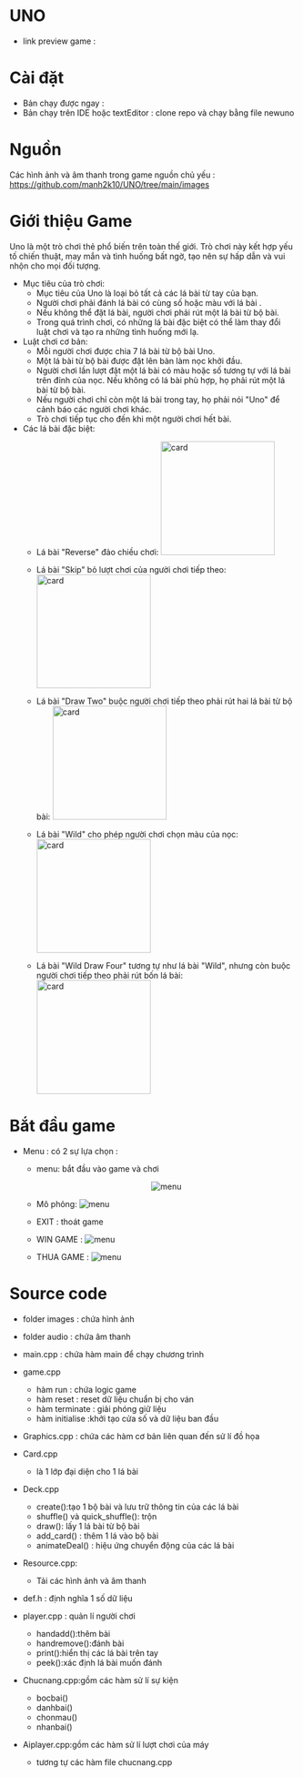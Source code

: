 # UNO
- link preview game : 
# Cài đặt 
- Bản chạy được ngay : 
- Bản chạy trên IDE hoặc textEditor : clone repo và chạy bằng file newuno

# Nguồn
Các hình ảnh và âm thanh trong game  nguồn chủ yếu :
 https://github.com/manh2k10/UNO/tree/main/images


# Giới thiệu Game 
Uno là một trò chơi thẻ phổ biến trên toàn thế giới. Trò chơi này kết hợp yếu tố chiến thuật, may mắn và tình huống bất ngờ, 
tạo nên sự hấp dẫn và vui nhộn cho mọi đối tượng.
+ Mục tiêu của trò chơi:
  - Mục tiêu của Uno là loại bỏ tất cả các lá bài từ tay của bạn.
  - Người chơi phải đánh lá bài có cùng số hoặc màu với lá bài .
  - Nếu không thể đặt lá bài, người chơi phải rút một lá bài từ bộ bài.
  - Trong quá trình chơi, có những lá bài đặc biệt có thể làm thay đổi luật chơi và tạo ra những tình huống mới lạ.
+ Luật chơi cơ bản:
  - Mỗi người chơi được chia 7 lá bài từ bộ bài Uno.
  - Một lá bài từ bộ bài được đặt lên bàn làm nọc khởi đầu.
  - Người chơi lần lượt đặt một lá bài có màu hoặc số tương tự với lá bài trên đỉnh của nọc. Nếu không có lá bài phù hợp, họ phải rút một lá bài từ bộ bài.
  - Nếu người chơi chỉ còn một lá bài trong tay, họ phải nói "Uno" để cảnh báo các người chơi khác.
  - Trò chơi tiếp tục cho đến khi một người chơi hết bài.
+ Các lá bài đặc biệt:
  - Lá bài "Reverse" đảo chiều chơi:
       <img src="https://github.com/manh2k10/game/blob/master/images/blue10.png" width="200" alt="card" />
       
  - Lá bài "Skip" bỏ lượt chơi của người chơi tiếp theo:
       <img src="https://github.com/manh2k10/game/blob/master/images/blue11.png" width="200" alt="card" />
       
  - Lá bài "Draw Two" buộc người chơi tiếp theo phải rút hai lá bài từ bộ bài:
       <img src="https://github.com/manh2k10/game/blob/master/images/blue12.png" width="200" alt="card" />
  - Lá bài "Wild" cho phép người chơi chọn màu của nọc:
       <img src="https://github.com/manh2k10/game/blob/master/images/wild13.png" width="200" alt="card" />
  - Lá bài "Wild Draw Four" tương tự như lá bài "Wild", nhưng còn buộc người chơi tiếp theo phải rút bốn lá bài:
       <img src="https://github.com/manh2k10/game/blob/master/images/wild14.png" width="200" alt="card" />

# Bắt đầu game 
- Menu : có 2 sự lựa chọn :
  +  menu: bắt đầu vào game và chơi
         <div style="text-align: center;">
         ![menu](https://github.com/manh2k10/game/blob/master/images/menu.jpg)
     
  + Mô phỏng:
     ![menu](https://github.com/manh2k10/game/blob/master/images/phatbai.jpg)

  + EXIT : thoát game
  + WIN GAME :
   ![menu](https://github.com/manh2k10/game/blob/master/images/uno!.png)


  + THUA GAME :
   ![menu](https://github.com/manh2k10/game/blob/master/images/youlose.png)

# Source code 
- folder images : chứa hình ảnh
- folder audio : chứa âm thanh
- main.cpp : chứa hàm main để chạy chương trình
- game.cpp
  + hàm run : chứa logic game
  + hàm reset : reset dữ liệu chuẩn bị cho ván 
  + hàm terminate : giải phóng giữ liệu
  + hàm initialise :khởi tạo cửa số và dữ liệu ban đầu
- Graphics.cpp : chứa các hàm cơ bản liên quan đến sử lí đồ họa
  
- Card.cpp
  + là 1 lớp  đại diện cho 1 lá bài
- Deck.cpp
  + create():tạo 1 bộ bài và lưu trữ thông tin của các lá bài
  + shuffle() và quick_shuffle(): trộn 
  + draw(): lấy 1 lá bài từ bộ bài
  + add_card() : thêm 1 lá vào bộ bài
  + animateDeal() : hiệu ứng chuyển động của các lá bài
  
- Resource.cpp:
  + Tải các hình ảnh và âm thanh 
- def.h : định nghĩa 1 số dữ liệu
- player.cpp : quản lí người chơi
  + handadd():thêm bài
  + handremove():đánh bài
  + print():hiển thị các lá bài trên tay
  + peek():xác định lá bài muốn đánh

- Chucnang.cpp:gồm các hàm sử lí sự kiện
  + bocbai()
  + danhbai()
  + chonmau()
  + nhanbai()
- Aiplayer.cpp:gồm các hàm sử lí lượt chơi của máy
  + tương tự các hàm file chucnang.cpp

  
